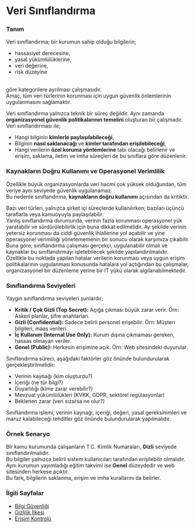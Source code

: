 # Veri Sınıflandırma

### Tanım
Veri sınıflandırma; bir kurumun sahip olduğu bilgilerin;
- hassasiyet derecesine,
- yasal yükümlülüklerine,
- veri değerine,
- risk düzeyine<br>
<br>
göre kategorilere ayrılması çalışmasıdır.<br>
Amaç, tüm veri türlerinin korunması için uygun güvenlik önlemlerinin uygulanmasını sağlamaktır.<br>

Veri sınıflandırma yalnızca teknik bir süreç değildir. Aynı zamanda **organizasyonel güvenlik politikalarının temelini** oluşturan bir çalışmadır.<br>
Veri sınıflandırması ile;
- Hangi bilginin **kimlerle paylaşılabileceği**,
- Bilginin **nasıl saklanacağı** ve **kimler tarafından erişilebileceği**,
- Hangi verilerin **özel koruma yöntemlerine** tabi olacağı
belirlenir ve erişim, saklama, iletim ve imha süreçleri de bu sınıflara göre düzenlenir.

### Kaynakların Doğru Kullanımı ve Operasyonel Verimlilik
Özellikle büyük organizasyonlarda veri hacmi çok yüksek olduğundan, tüm veriye aynı seviyede güvenlik uygulanamaz.<br>
Bu nedenle sınıflandırma, **kaynakların doğru kullanımı** açısından da kritiktir.<br>

Bazı veri türleri, yalnızca şirket içi süreçlerde kullanılırken; bazıları üçüncü taraflarla veya kamuoyuyla paylaşılabilir.<br>
Yanlış sınıflandırma durumunda, verinin fazla korunması operasyonel yük yaratabilir ve sürdürülebilirlik için buna dikkat edilmelidir.
Ay şekilde verinin yetersiz korunması da ciddi güvenlik ihlallerine yol açabilir ve yine operasyonel verimliliği yönetememenin bir sonucu olarak karşımıza çıkabilir.
Buna göre; sınıflandırma çalışması gerçekçi, uygulanabilir olmalı ve kaynaklar bu sınıflandırmayı işletebilecek şekilde yapılandırılmalıdır.<br>
Özellikle bu noktada yapılan hatalar verilerin korunması veya uygun erişim politikalarının uygulanması konusunda hatalara yol açtığından bu çalışmalar, organizasyonel bir düzenleme yerine bir IT yükü olarak algılanabilmektedir.

### Sınıflandırma Seviyeleri
Yaygın sınıflandırma seviyeleri şunlardır;
- **Kritik / Çok Gizli (Top Secret):** Açığa çıkması büyük zarar verir. Örn: Askerî planlar, şifre anahtarları.
- **Gizli (Confidential):** Sadece belirli personel erişebilir. Örn: Müşteri bilgileri, maaş verileri.
- **İç Kullanım (Internal Use Only):** Kurum dışına çıkmaması gereken, hassas olmayan veriler.
- **Genel (Public):** Herkesin erişimine açık. Örn: Web sitesindeki duyurular.

Sınıflandırma süreci, aşağıdaki faktörler göz önünde bulundurularak gerçekleştirilmelidir:
- Verinin kaynağı (kim oluşturdu?)
- İçeriği (ne tür bilgi?)
- Duyarlılığı (kime zarar verebilir?)
- Mevzuat yükümlülükleri (KVKK, GDPR, sektörel regülasyonlar)
- Beklenen zarar (veri sızarsa ne olur?)

Sınıflandırma işlemi; verinin kaynağı, içeriği, değeri, yasal gereksinimleri ve maruz kalabileceği tehditler göz önünde bulundurularak yapılmalıdır.

### Örnek Senaryo
Bir kamu kurumunda çalışanların T.C. Kimlik Numaraları, **Gizli** seviyede sınıflandırılmalıdır.<br>
Bu bilgiler yalnızca belirli sistem kullanıcıları tarafından erişilebilir olmalıdır.<br>
Aynı kurumun yayımladığı eğitim takvimi ise **Genel** düzeydedir ve web sitesinden herkese açıktır.<br>
Bu fark, bilgilerin saklanma, erişim ve imha kurallarını da belirler.

### İlgili Sayfalar
- [Bilgi Güvenliği](giris.md)
- [Gizlilik İlkesi](cia-ucgeni.md#Gizlilik-Confidentiality)
- [Erişim Kontrolü](../04-kimlik-dogrulama/erisim-kontrol.md)
